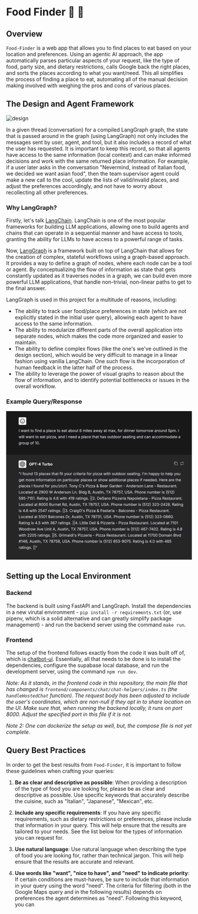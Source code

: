 # Food Finder 🔎 🍔

## Overview

`Food-Finder` is a web app that allows you to find places to eat based on your location and preferences. Using an agentic AI approach, the app automatically parses particular aspects of your request, like the type of food, party size, and dietary restrictions, calls Google back the right places, and sorts the places according to what you want/need. This all simplifies the process of finding a place to eat, automating all of the manual decision making involved with weighing the pros and cons of various places.

## The Design and Agent Framework

![design](images/agent-graph-design.png)

In a given thread (conversation) for a compiled LangGraph graph, the state that is passed around in the graph (using LangGraph) not only includes the messages sent by user, agent, and tool, but it also includes a record of what the user has requested. It is important to keep this record, so that all agents have access to the same information (local context) and can make informed decisions and work with the same returned place information. For example, if a user later asks in the conversation "Nevermind, instead of Italian food, we decided we want asian food", then the team supervisor agent could make a new call to the cool, update the lists of valid/invalid places, and adjust the preferences accordingly, and not have to worry about recollecting all other preferences.

### Why LangGraph?

Firstly, let's talk [LangChain](https://www.langchain.com/). LangChain is one of the most popular frameworks for building LLM applications, allowing one to build agents and chains that can operate in a sequential manner and have access to tools, granting the ability for LLMs to have access to a powerful range of tasks.

Now, [LangGraph](https://langchain-ai.github.io/langgraph/) is a framework built on top of LangChain that allows for the creation of complex, stateful workflows using a graph-based approach. It provides a way to define a graph of nodes, where each node can be a tool or agent. By conceptualizing the flow of information as state that gets constantly updated as it traverses nodes in a graph, we can build even more powerful LLM applications, that handle non-trivial, non-linear paths to get to the final answer.

LangGraph is used in this project for a multitude of reasons, including:
- The ability to track user food/place preferences in state (which are not explicitly stated in the initial user query), allowing each agent to have access to the same information.
- The ability to modularize different parts of the overall application into separate nodes, which makes the code more organized and easier to maintain.
- The ability to define complex flows (like the one's we've outlined in the design section), which would be very difficult to manage in a linear fashion using vanilla LangChain. One such flow is the incorporation of human feedback in the latter half of the process.
- The ability to leverage the power of visual graphs to reason about the flow of information, and to identify potential bottlenecks or issues in the overall workflow.

### Example Query/Response

![example-query-response](images/example.png)

## Setting up the Local Environment

### Backend

The backend is built using FastAPI and LangGraph. Install the dependencies in a new virutal environment - `pip install -r requirements.txt` (or, use pipenv, which is a solid alternative and can greatly simplify package management) - and run the backend server using the command `make run`.

### Frontend

The setup of the frontend follows exactly from the code it was built off of, which is [chatbot-ui](https://github.com/mckaywrigley/chatbot-ui). Essentially, all that needs to be done is to install the dependencies, configure the supabase local database, and run the development server, using the command `npm run dev`.

*Note: As it stands, in the frontend code in this repository, the main file that has changed is `frontend/components/chat/chat-helpers/index.ts` (the `handleHostedChat` function). The request body has been adjusted to include the user's coordinates, which are non-null if they opt in to share location on the UI. Make sure that, when running the backend locally, it runs on port 8000. Adjust the specified port in this file if it is not.*

*Note 2: One can dockerize the setup as well, but, the compose file is not yet complete.*

## Query Best Practices

In order to get the best results from `Food-Finder`, it is important to follow these guidelines when crafting your queries:

1. **Be as clear and descriptive as possible**: When providing a description of the type of food you are looking for, please be as clear and descriptive as possible. Use specific keywords that accurately describe the cuisine, such as "Italian", "Japanese", "Mexican", etc.

2. **Include any specific requirements**: If you have any specific requirements, such as dietary restrictions or preferences, please include that information in your query. This will help ensure that the results are tailored to your needs. See the list below for the types of information you can request for.

3. **Use natural language**: Use natural language when describing the type of food you are looking for, rather than technical jargon. This will help ensure that the results are accurate and relevant.

4. **Use words like "want", "nice to have", and "need" to indicate priority**: If certain conditions are must-haves, be sure to include that information in your query using the word "need". The criteria for filtering (both in the Google Maps query and in the following results) depends on preferences the agent determines as "need". Following this keyword, you can 
